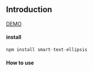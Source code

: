 ## Introduction

[DEMO](https://wurencaideli.github.io/smart-text-ellipsis/demo.html)

#### install

```javascript
npm install smart-text-ellipsis
```

#### How to use

```javascript

```